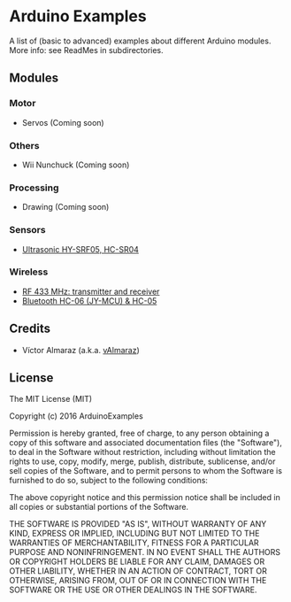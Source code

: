 # Arduino Examples

A list of (basic to advanced) examples about different Arduino modules.
More info: see ReadMes in subdirectories.

## Modules

### Motor
- Servos (Coming soon)

### Others
- Wii Nunchuck (Coming soon)

### Processing
- Drawing (Coming soon)

### Sensors
- [Ultrasonic HY-SRF05, HC-SR04](Sensor/Ultrasonic)

### Wireless
- [RF 433 MHz: transmitter and receiver](Wireless/RF433)
- [Bluetooth HC-06 (JY-MCU) & HC-05](Wireless/Bluetooth)

## Credits

- Víctor Almaraz (a.k.a. [vAlmaraz](http://www.valmaraz.com))

## License

The MIT License (MIT)

Copyright (c) 2016 ArduinoExamples

Permission is hereby granted, free of charge, to any person obtaining a copy
of this software and associated documentation files (the "Software"), to deal
in the Software without restriction, including without limitation the rights
to use, copy, modify, merge, publish, distribute, sublicense, and/or sell
copies of the Software, and to permit persons to whom the Software is
furnished to do so, subject to the following conditions:

The above copyright notice and this permission notice shall be included in all
copies or substantial portions of the Software.

THE SOFTWARE IS PROVIDED "AS IS", WITHOUT WARRANTY OF ANY KIND, EXPRESS OR
IMPLIED, INCLUDING BUT NOT LIMITED TO THE WARRANTIES OF MERCHANTABILITY,
FITNESS FOR A PARTICULAR PURPOSE AND NONINFRINGEMENT. IN NO EVENT SHALL THE
AUTHORS OR COPYRIGHT HOLDERS BE LIABLE FOR ANY CLAIM, DAMAGES OR OTHER
LIABILITY, WHETHER IN AN ACTION OF CONTRACT, TORT OR OTHERWISE, ARISING FROM,
OUT OF OR IN CONNECTION WITH THE SOFTWARE OR THE USE OR OTHER DEALINGS IN THE
SOFTWARE.
